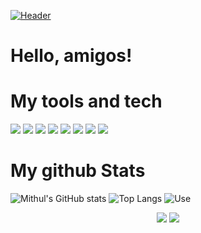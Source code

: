 [![Header](https://raw.githubusercontent.com/psmithulsourav/psmithulsourav/master/header.gif "Header")](https://psmithulsourav.github.io/)




# Hello, amigos! 

# My tools and tech
![](https://img.shields.io/badge/OS-Windows-informational?style=flat&logo=windows&logoColor=white&color=2bbc8a)
![](https://img.shields.io/badge/Editor-vscode-informational?style=flat&logo=vscode&logoColor=white&color=2bbc8a)
![](https://img.shields.io/badge/Code-Python-informational?style=flat&logo=python&logoColor=white&color=2bbc8a)
![](https://img.shields.io/badge/Code-JavaScript-informational?style=flat&logo=javascript&logoColor=white&color=2bbc8a)
![](https://img.shields.io/badge/Code-C++-informational?style=flat&logo=Cpp&logoColor=white&color=2bbc8a)
![](https://img.shields.io/badge/Code-React-informational?style=flat&logo=react&logoColor=white&color=2bbc8a)
![](https://img.shields.io/badge/Shell-Bash-informational?style=flat&logo=gnu-bash&logoColor=white&color=2bbc8a)
![](https://img.shields.io/badge/Tools-git-informational?style=flat&logo=git&logoColor=white&color=2bbc8a)



# My github Stats

![Mithul's GitHub stats](https://github-readme-stats.vercel.app/api?username=psmithulsourav&show_icons=true&theme=tokyonight)
![Top Langs](https://github-readme-stats.vercel.app/api/top-langs/?username=psmithulsourav&layout=compact&theme=tokyonight&show_icons=true)
![Use](https://github-readme-streak-stats.herokuapp.com/?user=psmithulsourav&theme=tokyonight&hide_border=false)


<p align="center">
 <img src="https://komarev.com/ghpvc/?username=psmithulsourav&style=flat-square"/>

 <img src="https://img.shields.io/badge/dynamic/json?logo=github&label=GitHub+Followers&labelColor=282c34&color=181717&query=%24.data.totalSubs&url=https%3A%2F%2Fapi.spencerwoo.com%2Fsubstats%2F%3Fsource%3Dgithub%26queryKey%3Dpsmithulsourav&longCache=true"/>
</p>
